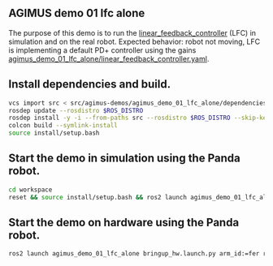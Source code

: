 AGIMUS demo 01 lfc alone
--------------------------------

The purpose of this demo is to run the [linear_feedback_controller](https://github.com/loco-3d/linear-feedback-controller) (LFC) in simulation and on the real robot. 
Expected behavior: robot not moving, LFC is implementing a default PD+ controller using the gains [agimus_demo_01_lfc_alone/linear_feedback_controller.yaml](config/linear_feedback_controller.yaml).

## Install dependencies and build.

```bash
vcs import src < src/agimus-demos/agimus_demo_01_lfc_alone/dependencies.repos
rosdep update --rosdistro $ROS_DISTRO
rosdep install -y -i --from-paths src --rosdistro $ROS_DISTRO --skip-keys libfranka
colcon build --symlink-install
source install/setup.bash
```

## Start the demo in simulation using the Panda robot.
```bash
cd workspace
reset && source install/setup.bash && ros2 launch agimus_demo_01_lfc_alone bringup.launch.py
```


## Start the demo on hardware using the Panda robot.
```bash
ros2 launch agimus_demo_01_lfc_alone bringup_hw.launch.py arm_id:=fer robot_ip:=<fci-ip>
```
